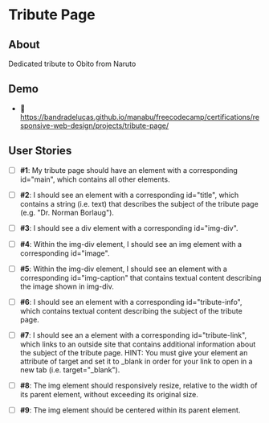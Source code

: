 # Tribute Page

## About

Dedicated tribute to Obito from Naruto

## Demo

- 🔗 https://bandradelucas.github.io/manabu/freecodecamp/certifications/responsive-web-design/projects/tribute-page/

## User Stories

-[ ] **#1**: My tribute page should have an element with a corresponding id="main", which contains all other elements.

-[ ] **#2**: I should see an element with a corresponding id="title", which contains a string (i.e. text) that describes the subject of the tribute page (e.g. "Dr. Norman Borlaug").

-[ ] **#3**: I should see a div element with a corresponding id="img-div".

-[ ] **#4**: Within the img-div element, I should see an img element with a corresponding id="image".

-[ ] **#5**: Within the img-div element, I should see an element with a corresponding id="img-caption" that contains textual content describing the image shown in img-div.

-[ ] **#6**: I should see an element with a corresponding id="tribute-info", which contains textual content describing the subject of the tribute page.

-[ ] **#7**: I should see an a element with a corresponding id="tribute-link", which links to an outside site that contains additional information about the subject of the tribute page. HINT: You must give your element an attribute of target and set it to _blank in order for your link to open in a new tab (i.e. target="_blank").

-[ ] **#8**: The img element should responsively resize, relative to the width of its parent element, without exceeding its original size.

-[ ] **#9**: The img element should be centered within its parent element.